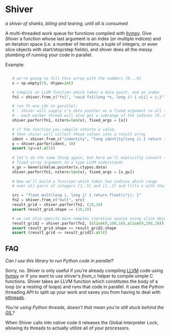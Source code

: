 Shiver
======
*a shiver of sharks, biting and tearing, until all is consumed*

A multi-threaded work queue for functions compiled with [llvmpy](http://http://www.llvmpy.org/). 
Give *Shiver* a function whose last argument is an index (or multiple indices) and an iteration space
 (i.e. a number of iterations, a tuple of integers, or even slice objects with start/stop/step fields), 
and shiver does all the messy plumbing of running your code in parallel. 

Example:

```python

   # we're going to fill this array with the numbers [0...9]
   x = np.empty(10, dtype=int)

   # compile an LLVM function which takes a data point, and an index
   fn1 = shiver.from_c("fn1", "void fn1(long *x, long i) { x[i] = i;}")   

   # run fn_one_idx in parallel;
   # - shiver will supply x's data pointer as a fixed argument to all threads 
   # - each worker thread will also get a subrange of the indices [0..9]
   shiver.parfor(fn1, niters=len(x), fixed_args = [x])

   # if the function you compile returns a value, 
   # then shiver will collect those values into a result array 
   ident = shiver.from_c("indentity", "long identity(long i) { return i; }")
   y = shiver.parfor(ident, 10)
   assert (y==x).all()
    
   # let's do the same thing again, but here we'll explicitly convert the 
   # fixed array argument to a type LLVM understands 
   x_gv = GenericValue.pointer(x.ctypes.data)
   shiver.parfor(fn1, niters=len(x), fixed_args = [x_gv])
   
   # Now we'll build a function which takes two indices which range 
   # over all pairs of integers [1..5] and [1..2] and fills x with their products

   src = "float mult(long i, long j) { return float(i*j); }" 
   fn2 = shiver.from_c("mult", src)
   result_grid = shiver.parfor(fn2, (10,20)
   assert result_grid.shape == (10,20)

   # we can also specify more complex iteration spaces using slice objects
   result_grid2 = shiver.parfor(fn2, (slice(0,100,10),slice(0,200,10)))
   assert result_grid.shape == result_grid2.shape
   assert (result_grid <= result_grid2).all()
```


FAQ
----

*Can I use this library to run Python code in parallel?* 
    
Sorry, no. Shiver is only useful if you're already compiling [LLVM](http://www.drdobbs.com/architecture-and-design/the-design-of-llvm/240001128) code using [llvmpy](http://www.llvmpy.org/) or if you want to use shiver's *from_c* helper to compile simple C functions. Shiver takes an LLVM function which constitutes the body of a loop (or a nesting of loops) and runs that code in parallel. It uses the Python threading API to split up your work and saves you from having to deal with [pthreads](http://www.cs.fsu.edu/~baker/realtime/restricted/notes/pthreads.html). 


*You're using Python threads, doesn't that mean you're still stuck behind the [GIL](http://stackoverflow.com/questions/1294382/what-is-a-global-interpreter-lock-gil)?*

When Shiver calls into native code it releases the Global Interpreter Lock, allowing its threads to actually utilize all of your processors. 
